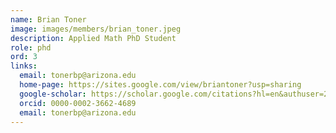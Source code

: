```yaml
---
name: Brian Toner
image: images/members/brian_toner.jpeg
description: Applied Math PhD Student
role: phd
ord: 3
links:
  email: tonerbp@arizona.edu
  home-page: https://sites.google.com/view/briantoner?usp=sharing
  google-scholar: https://scholar.google.com/citations?hl=en&authuser=2&user=TDqOHo4AAAAJ
  orcid: 0000-0002-3662-4689
  email: tonerbp@arizona.edu
---
```

